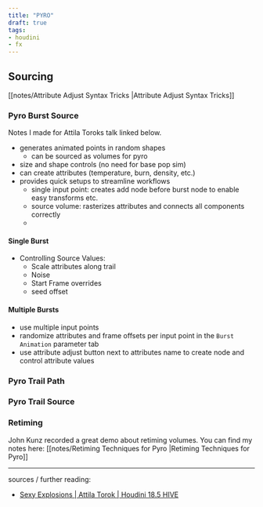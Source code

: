 ```yaml
---
title: "PYRO"
draft: true
tags:
- houdini
- fx
---
```


## Sourcing

[[notes/Attribute Adjust Syntax Tricks |Attribute Adjust Syntax Tricks]]

### Pyro Burst Source
Notes I made for Attila Toroks talk linked below.

- generates animated points in random shapes
	- can be sourced as volumes for pyro
- size and shape controls (no need for base pop sim)
- can create attributes (temperature, burn, density, etc.)
- provides quick setups to streamline workflows
	- single input point: creates add node before burst node to enable easy transforms etc.
	- source volume: rasterizes attributes and connects all components correctly
	- 
#### Single Burst
- Controlling Source Values:
	- Scale attributes along trail
	- Noise
	- Start Frame overrides
	- seed offset
#### Multiple Bursts
- use multiple input points
- randomize attributes and frame offsets per input point in the `Burst Animation` parameter tab
- use attribute adjust button next to attributes name to create node and control attribute values
### Pyro Trail Path
### Pyro Trail Source

### Retiming
John Kunz recorded a great demo about retiming volumes. You can find my notes here: [[notes/Retiming Techniques for Pyro |Retiming Techniques for Pyro]]

---

sources / further reading:
- [Sexy Explosions | Attila Torok | Houdini 18.5 HIVE](https://www.youtube.com/watch?v=Gxfq9DZTuRM)

